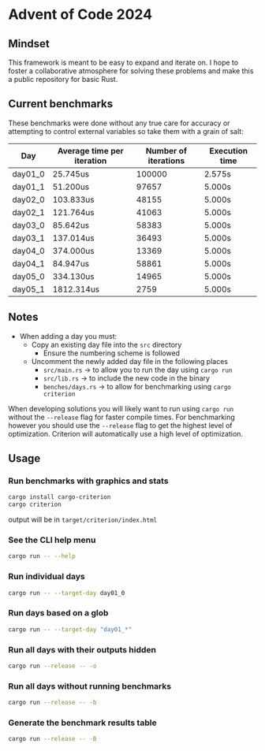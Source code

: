 # Advent of Code 2024

## Mindset

This framework is meant to be easy to expand and iterate on. I hope to foster a collaborative atmosphere for solving these problems and make this a public repository for basic Rust.

## Current benchmarks

These benchmarks were done without any true care for accuracy or attempting to control external variables so take them with a grain of salt:

|   Day   | Average time per iteration | Number of iterations | Execution time |
| ------- | -------------------------- | -------------------- | -------------- |
| day01_0 |                   25.745us |               100000 |         2.575s |
| day01_1 |                   51.200us |                97657 |         5.000s |
| day02_0 |                  103.833us |                48155 |         5.000s |
| day02_1 |                  121.764us |                41063 |         5.000s |
| day03_0 |                   85.642us |                58383 |         5.000s |
| day03_1 |                  137.014us |                36493 |         5.000s |
| day04_0 |                  374.000us |                13369 |         5.000s |
| day04_1 |                   84.947us |                58861 |         5.000s |
| day05_0 |                  334.130us |                14965 |         5.000s |
| day05_1 |                 1812.314us |                 2759 |         5.000s |

## Notes

- When adding a day you must:
  - Copy an existing day file into the `src` directory
    - Ensure the numbering scheme is followed
  - Uncomment the newly added day file in the following places
    - `src/main.rs` -> to allow you to run the day using `cargo run`
    - `src/lib.rs` -> to include the new code in the binary
    - `benches/days.rs` -> to allow for benchmarking using `cargo criterion`

When developing solutions you will likely want to run using `cargo run` without the `--release` flag for faster compile times. For benchmarking however you should use the `--release` flag to get the highest level of optimization. Criterion will automatically use a high level of optimization.

## Usage
### Run benchmarks with graphics and stats
``` bash
cargo install cargo-criterion
cargo criterion
```
output will be in `target/criterion/index.html`

### See the CLI help menu
``` bash
cargo run -- --help
```

### Run individual days
``` bash
cargo run -- --target-day day01_0
```

### Run days based on a glob
``` bash
cargo run -- --target-day "day01_*"
```

### Run all days with their outputs hidden
``` bash
cargo run --release -- -o
```

### Run all days without running benchmarks
``` bash
cargo run --release -- -b
```

### Generate the benchmark results table
``` bash
cargo run --release -- -B
```

